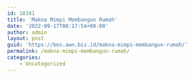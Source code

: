 ```yaml
---
id: 18381
title: 'Makna Mimpi Membangun Rumah'
date: '2022-09-17T08:17:54+00:00'
author: admin
layout: post
guid: 'https://bos.awn.biz.id/makna-mimpi-membangun-rumah/'
permalink: /makna-mimpi-membangun-rumah/
categories:
    - Uncategorized
---
```


